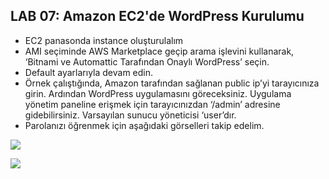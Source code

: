 ## LAB 07: Amazon EC2'de WordPress Kurulumu

*   EC2 panasonda instance oluşturulalım
*   AMI seçiminde AWS Marketplace geçip arama işlevini kullanarak, ‘Bitnami ve Automattic Tarafından Onaylı WordPress’ seçin.
*   Default ayarlarıyla devam edin.
*   Örnek çalıştığında, Amazon tarafından sağlanan public ip’yi tarayıcınıza girin. Ardından WordPress uygulamasını göreceksiniz. Uygulama yönetim paneline erişmek için tarayıcınızdan ‘/admin’ adresine gidebilirsiniz. Varsayılan sunucu yöneticisi ‘user’dır.
*   Parolanızı öğrenmek için aşağıdaki görselleri takip edelim.

![](https://cdn.hashnode.com/res/hashnode/image/upload/v1653551521196/W41W5DgT4.png)

![](https://cdn.hashnode.com/res/hashnode/image/upload/v1653551523291/mt0apTV04.png)